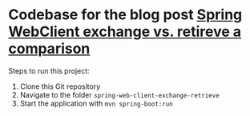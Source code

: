 # Codebase for the blog post [Spring WebClient exchange vs. retireve a comparison](https://rieckpil.de/spring-webclient-exchange-vs-retrieve-a-comparison/)

Steps to run this project:

1. Clone this Git repository
2. Navigate to the folder `spring-web-client-exchange-retrieve`
3. Start the application with `mvn spring-boot:run`
